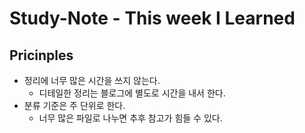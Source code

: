 # Study-Note - This week I Learned


## Pricinples
- 정리에 너무 많은 시간을 쓰지 않는다.
    - 디테일한 정리는 블로그에 별도로 시간을 내서 한다.
- 분류 기준은 주 단위로 한다.
    - 너무 많은 파일로 나누면 추후 참고가 힘들 수 있다.



